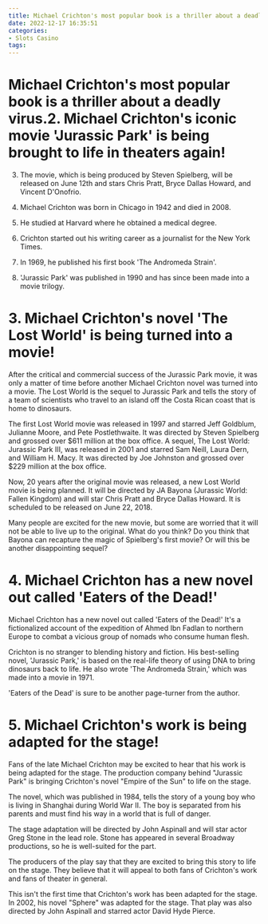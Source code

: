 ```yaml
---
title: Michael Crichton's most popular book is a thriller about a deadly virus.2. Michael Crichton's iconic movie 'Jurassic Park' is being brought to life in theaters again!
date: 2022-12-17 16:35:51
categories:
- Slots Casino
tags:
---
```



#  Michael Crichton's most popular book is a thriller about a deadly virus.2. Michael Crichton's iconic movie 'Jurassic Park' is being brought to life in theaters again!

3. The movie, which is being produced by Steven Spielberg, will be released on June 12th and stars Chris Pratt, Bryce Dallas Howard, and Vincent D'Onofrio.

4. Michael Crichton was born in Chicago in 1942 and died in 2008.

5. He studied at Harvard where he obtained a medical degree.

6. Crichton started out his writing career as a journalist for the New York Times.

7. In 1969, he published his first book 'The Andromeda Strain'.

8. 'Jurassic Park' was published in 1990 and has since been made into a movie trilogy.

# 3. Michael Crichton's novel 'The Lost World' is being turned into a movie!

After the critical and commercial success of the Jurassic Park movie, it was only a matter of time before another Michael Crichton novel was turned into a movie. The Lost World is the sequel to Jurassic Park and tells the story of a team of scientists who travel to an island off the Costa Rican coast that is home to dinosaurs.

The first Lost World movie was released in 1997 and starred Jeff Goldblum, Julianne Moore, and Pete Postlethwaite. It was directed by Steven Spielberg and grossed over $611 million at the box office. A sequel, The Lost World: Jurassic Park III, was released in 2001 and starred Sam Neill, Laura Dern, and William H. Macy. It was directed by Joe Johnston and grossed over $229 million at the box office.

Now, 20 years after the original movie was released, a new Lost World movie is being planned. It will be directed by JA Bayona (Jurassic World: Fallen Kingdom) and will star Chris Pratt and Bryce Dallas Howard. It is scheduled to be released on June 22, 2018.

Many people are excited for the new movie, but some are worried that it will not be able to live up to the original. What do you think? Do you think that Bayona can recapture the magic of Spielberg's first movie? Or will this be another disappointing sequel?

# 4. Michael Crichton has a new novel out called 'Eaters of the Dead!'

Michael Crichton has a new novel out called 'Eaters of the Dead!' It's a fictionalized account of the expedition of Ahmed Ibn Fadlan to northern Europe to combat a vicious group of nomads who consume human flesh.

Crichton is no stranger to blending history and fiction. His best-selling novel, 'Jurassic Park,' is based on the real-life theory of using DNA to bring dinosaurs back to life. He also wrote 'The Andromeda Strain,' which was made into a movie in 1971.

'Eaters of the Dead' is sure to be another page-turner from the author.

# 5. Michael Crichton's work is being adapted for the stage!

Fans of the late Michael Crichton may be excited to hear that his work is being adapted for the stage. The production company behind "Jurassic Park" is bringing Crichton's novel "Empire of the Sun" to life on the stage.

The novel, which was published in 1984, tells the story of a young boy who is living in Shanghai during World War II. The boy is separated from his parents and must find his way in a world that is full of danger.

The stage adaptation will be directed by John Aspinall and will star actor Greg Stone in the lead role. Stone has appeared in several Broadway productions, so he is well-suited for the part.

The producers of the play say that they are excited to bring this story to life on the stage. They believe that it will appeal to both fans of Crichton's work and fans of theater in general.

This isn't the first time that Crichton's work has been adapted for the stage. In 2002, his novel "Sphere" was adapted for the stage. That play was also directed by John Aspinall and starred actor David Hyde Pierce.